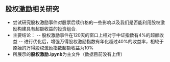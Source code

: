 ## 股权激励相关研究
- 尝试研究股权激励事件对股票后续价格的一些影响以及我们是否能利用股权激励构建具有超额收益的投资组合.
- 主要结论：
-- 股权激励事件在120天的窗口上相对于中证指数有4%的超额收益
-- 进行优化后，增强万得股权激励指数有年化超过40%的收益率，相较于原始的万得股权激励指数超额收益为10%
- 所展示的**股权激励.ipynb**为主文件（数据目前没有上传）
